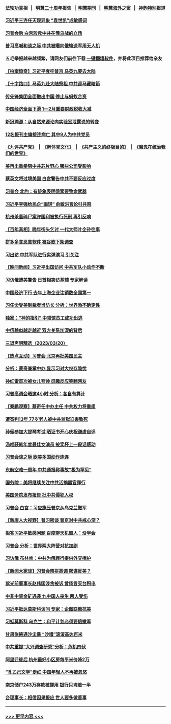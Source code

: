 #### [法轮功真相](https://github.com/gfw-breaker/truth/blob/master/README.md?t=0) &nbsp;&nbsp;|&nbsp;&nbsp; [明慧二十周年报告](https://github.com/gfw-breaker/mh-reports/blob/master/README.md?t=0) &nbsp;&nbsp;|&nbsp;&nbsp;[明慧期刊](https://github.com/gfw-breaker/mh-qikan) &nbsp;&nbsp;|&nbsp;&nbsp; [明慧海外之窗](https://github.com/gfw-breaker/mh-news/blob/master/README.md?t=0) &nbsp;&nbsp;|&nbsp;&nbsp; [神韵特别报道](https://github.com/gfw-breaker/mh-news/blob/master/shenyun.md?t=0)
#### [习近平三连任天现异象 “袁世凯”成敏感词](../pages/nsc413/n13955003.md?t=03220643) 
#### [习普会后 白宫驳斥中共在俄乌战的立场](../pages/nsc413/n13955353.md?t=03220643) 
#### [普习高喊和谈之际 中共被曝向俄输送军用无人机](../pages/nsc413/n13955315.md?t=03220643) 
#### 五毛举报越来越频繁，请网友们前往下载 [一键翻墙软件](https://github.com/gfw-breaker/ssr-accounts)，并将此项目推荐给亲友
#### [【拍案惊奇】习近平套牢普京 马英九要去大陆](../pages/nsc413/n13955310.md?t=03220643) 
#### [【十字路口】马英九赴大陆祭祖 中共迎马藏暗箭](../pages/nsc413/n13955304.md?t=03220643) 
#### [传先锋集团全面撤出中国 停止与蚂蚁合资](../pages/nsc413/n13955259.md?t=03220643) 
#### [中国经济全面下滑 1—2月重要财政税收大减](../pages/nsc413/n13955181.md?t=03220643) 
#### [新冠溯源：从自然来源论向实验室泄露说的转变](../pages/nsc413/n13954755.md?t=03220643) 
#### [12名报刊主编接连病亡 其中9人为中共党员](../pages/nsc413/n13955316.md?t=03220643) 
#### [《九评共产党》](https://github.com/begood0513/9ping.md/blob/master/README.md) &nbsp;|&nbsp; [《解体党文化》](../../../../jtdwh.md/blob/master/README.md)  &nbsp;|&nbsp; [《共产主义的终极目的》](../../../../gczydzjmd.md/blob/master/README.md) &nbsp;|&nbsp; [《魔鬼在统治我们的世界》](../../../../mgztzwmdsj.md/blob/master/README.md) 
#### [美再出重拳阻中共芯片野心 哪些公司受影响](../pages/nsc413/n13955288.md?t=03220643) 
#### [蔡英文将过境美国 白宫警告中共不要反应过度](../pages/nsc413/n13955292.md?t=03220643) 
#### [习普会 北约：有迹象表明俄索要致命武器](../pages/nsc413/n13955283.md?t=03220643) 
#### [习近平李强给民企“画饼” 俞敏洪言论引共鸣](../pages/nsc413/n13954948.md?t=03220643) 
#### [杭州杀妻碎尸案许国利被执行死刑 再引反响](../pages/nsc413/n13955127.md?t=03220643) 
#### [【百年真相】晚年街头乞讨 一代大师叶企孙往事](../pages/nsc413/n13954628.md?t=03220643) 
#### [拼多多含恶意软件 被谷歌下架调查](../pages/nsc413/n13955053.md?t=03220643) 
#### [习出访 中共军队进行实弹演习 引关注](../pages/nsc413/n13955083.md?t=03220643) 
#### [【晚间新闻】习近平出国访问 中共军队小动作不断](../pages/nsc413/n13955059.md?t=03220643) 
#### [习访俄遭美警告 日首相突访基辅 专家解读](../pages/nsc413/n13954987.md?t=03220643) 
#### [中国经济下行 去年上海企业注销数全国第一](../pages/nsc413/n13954930.md?t=03220643) 
#### [习任命受美制裁者当防长 分析：世界添不确定性](../pages/nsc413/n13954964.md?t=03220643) 
#### [独家：“神的指引” 中领馆员工成功出逃](../pages/nsc413/n13953285.md?t=03220643) 
#### [中俄貌似越走越近 双方关系加深的背后](../pages/nsc413/n13954919.md?t=03220643) 
#### [三退声明精选（2023/03/20）](../pages/nsc413/n13954932.md?t=03220643) 
#### [【热点互动】习普会 北京再批美国民主](../pages/nsc413/n13954705.md?t=03220643) 
#### [分析：蔡奇兼掌中办 显示习对大权存隐忧](../pages/nsc413/n13954760.md?t=03220643) 
#### [孙红雷首次被女儿夸帅 逗趣反应笑翻网友](../pages/nsc413/n13954710.md?t=03220643) 
#### [习普高调会晤逾4小时 分析：各自有算计](../pages/nsc413/n13954594.md?t=03220643) 
#### [【秦鹏观察】蔡奇任中办主任 中共权力将重组](../pages/nsc413/n13954678.md?t=03220643) 
#### [遭冤判13年 77岁老人被中共监狱迫害致死](../pages/nsc413/n13953812.md?t=03220643) 
#### [孙俪参加大提琴考试 晒证书开心庆祝谦虚自评](../pages/nsc413/n13954665.md?t=03220643) 
#### [汤唯获韩年度最佳女演员 被奖杯上一段话感动](../pages/nsc413/n13954682.md?t=03220643) 
#### [习普会谈之际 欧美多国动作连连](../pages/nsc413/n13954654.md?t=03220643) 
#### [东航空难一周年 中共通报称事故“极为罕见”](../pages/nsc413/n13954668.md?t=03220643) 
#### [国务院：美将继续关注中共活摘器官罪行](../pages/nsc413/n13954656.md?t=03220643) 
#### [美国务院发布报告 批中共侵犯人权](../pages/nsc413/n13954646.md?t=03220643) 
#### [习普会 白宫：习应施压普京从乌克兰撤军](../pages/nsc413/n13954585.md?t=03220643) 
#### [【新唐人大视野】普习密谈 普京对中共戒心深？](../pages/nsc413/n13954571.md?t=03220643) 
#### [拒答习近平敏感问题 百度聊天机器人：没学会](../pages/nsc413/n13954605.md?t=03220643) 
#### [习普会 分析：世界两大阵营对抗加剧](../pages/nsc413/n13954620.md?t=03220643) 
#### [习访俄 布林肯：中共为俄罪行提供外交掩护](../pages/nsc413/n13954596.md?t=03220643) 
#### [【新闻大家谈】习普会晤拼高调 密谋反美？](../pages/nsc413/n13954545.md?t=03220643) 
#### [紫光前董事长赵伟国涉贪被诉 曾扬言买台积电](../pages/nsc413/n13954387.md?t=03220643) 
#### [中非中资金矿遇袭 九中国人丧生 两人受伤](../pages/nsc413/n13954454.md?t=03220643) 
#### [习近平抵达莫斯科访问 专家：企图联俄抗美](../pages/nsc413/n13954464.md?t=03220643) 
#### [习抵莫斯科 乌克兰：和平计划必须要俄撤军](../pages/nsc413/n13954522.md?t=03220643) 
#### [甘肃张掖遇沙尘暴 “沙墙”滚滚高达百米](../pages/nsc413/n13954469.md?t=03220643) 
#### [中共重提“大兴调查研究”分析：危机四伏](../pages/nsc413/n13954335.md?t=03220643) 
#### [阿里迁徙后 杭州最好小区房每平米价降2万](../pages/nsc413/n13954445.md?t=03220643) 
#### [“孔乙己文学”走红 中国年轻人不再被忽悠](../pages/nsc413/n13953821.md?t=03220643) 
#### [南京储户243万存款被挪用 银行只肯赔一半](../pages/nsc413/n13954167.md?t=03220643) 
#### [台理事长：相信因果报应 世人要多做善事](../pages/nsc413/n13953813.md?t=03220643) 

----
#### [ >>> 更早内容 <<< ](../indexes/nsc413-earlier.md)
